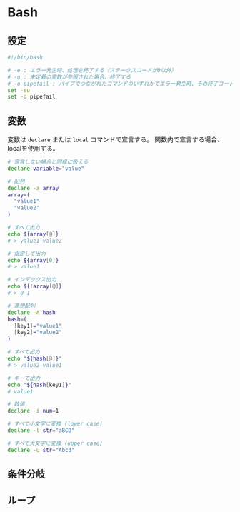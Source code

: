 # Bash

## 設定

```bash
#!/bin/bash

# -e : エラー発生時、処理を終了する（ステータスコードが0以外）
# -u : 未定義の変数が参照された場合、終了する
# -o pipefail : パイプでつながれたコマンドのいずれかでエラー発生時、その終了コードが返される
set -eu
set -o pipefail
```

## 変数

変数は `declare` または `local` コマンドで宣言する。
関数内で宣言する場合、localを使用する。

```bash
# 宣言しない場合と同様に扱える
declare variable="value"

# 配列
declare -a array
array=(
  "value1"
  "value2"
)

# すべて出力
echo ${array[@]}
# > value1 value2

# 指定して出力
echo ${array[0]}
# > value1

# インデックス出力
echo ${!array[@]}
# > 0 1

# 連想配列
declare -A hash
hash=(
  [key1]="value1"
  [key2]="value2"
)

# すべて出力
echo "${hash[@]}"
# > value2 value1

# キーで出力
echo "${hash[key1]}"
# value1

# 数値
declare -i num=1

# すべて小文字に変換 (lower case)
declare -l str="aBCD"

# すべて大文字に変換 (upper case)
declare -u str="Abcd"
```

## 条件分岐

## ループ
